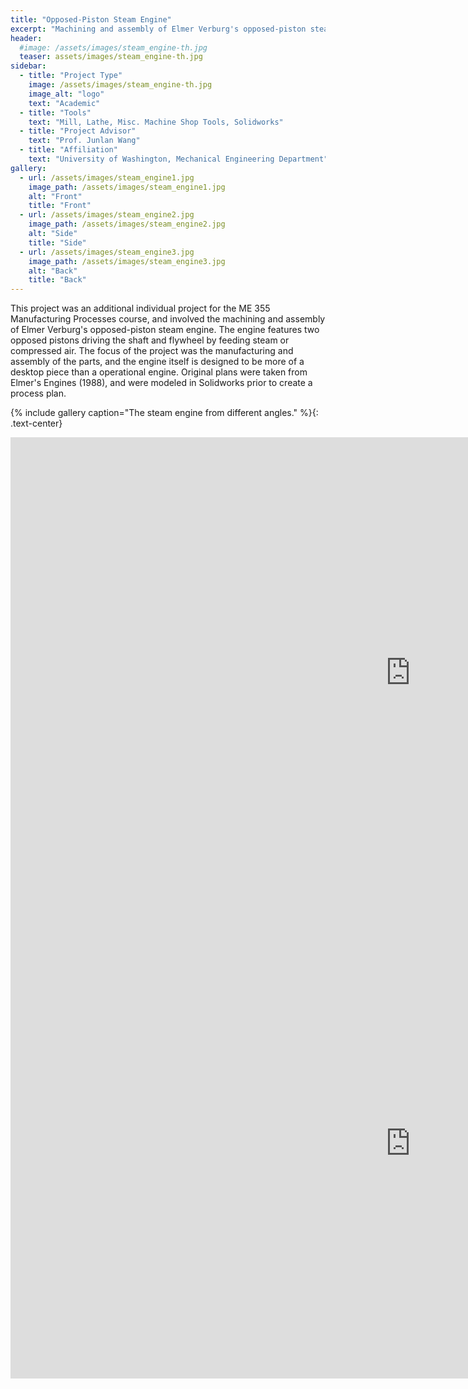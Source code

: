 ```yaml
---
title: "Opposed-Piston Steam Engine"
excerpt: "Machining and assembly of Elmer Verburg's opposed-piston steam engine."
header:
  #image: /assets/images/steam_engine-th.jpg
  teaser: assets/images/steam_engine-th.jpg
sidebar:
  - title: "Project Type"
    image: /assets/images/steam_engine-th.jpg
    image_alt: "logo"
    text: "Academic"
  - title: "Tools"
    text: "Mill, Lathe, Misc. Machine Shop Tools, Solidworks"
  - title: "Project Advisor"
    text: "Prof. Junlan Wang"
  - title: "Affiliation"
    text: "University of Washington, Mechanical Engineering Department"
gallery:
  - url: /assets/images/steam_engine1.jpg
    image_path: /assets/images/steam_engine1.jpg
    alt: "Front"
    title: "Front"
  - url: /assets/images/steam_engine2.jpg
    image_path: /assets/images/steam_engine2.jpg
    alt: "Side"
    title: "Side"
  - url: /assets/images/steam_engine3.jpg
    image_path: /assets/images/steam_engine3.jpg
    alt: "Back"
    title: "Back"
---
```


This project was an additional individual project for the ME 355 Manufacturing Processes course, and involved the machining and assembly of Elmer Verburg's opposed-piston steam engine. The engine features two opposed pistons driving the shaft and flywheel by feeding steam or compressed air. The focus of the project was the manufacturing and assembly of the parts, and the engine itself is designed to be more of a desktop piece than a operational engine. Original plans were taken from Elmer's Engines (1988), and were modeled in Solidworks prior to create a process plan.

{% include gallery caption="The steam engine from different angles." %}{: .text-center}

<iframe width="1280" height="753" src="https://www.youtube.com/embed/PB665QiU52M" frameborder="0" allow="accelerometer; autoplay; encrypted-media; gyroscope; picture-in-picture" allowfullscreen></iframe>

<iframe width="1280" height="753" src="https://www.youtube.com/embed/P_VtBcmRHrE" frameborder="0" allow="accelerometer; autoplay; encrypted-media; gyroscope; picture-in-picture" allowfullscreen></iframe>

